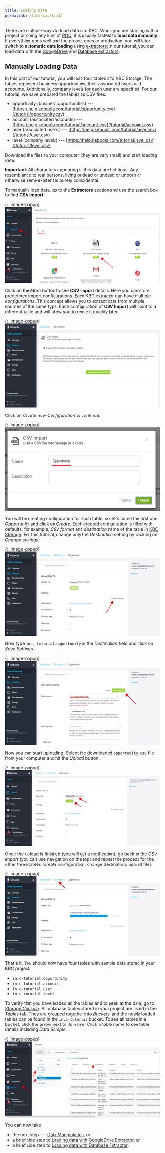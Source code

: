 ```yaml
---
title: Loading Data
permalink: /tutorial/load/
---
```

There are multiple ways to load data into KBC. When you are starting with a project or doing any kind of 
[POC](https://en.wikipedia.org/wiki/Proof_of_concept), it is usually fastest to **load data manually**. 
If everything goes well and the project goes to production, you will later switch to **automatic
data loading** using [extractors](/extractors/); in our tutorial, you can load data with 
the [GoogleDrive](/tutorial/load/googledrive/) and [Database extractors](/tutorial/load/database/).

## Manually Loading Data
In this part of our tutorial, you will load four tables into KBC Storage.
The tables represent business opportunities, their associated users and accounts.
Additionally, company levels for each user are specified.
For our tutorial, we have prepared the tables as CSV files:

- opportunity (business opportunities) --- [https://help.keboola.com/tutorial/opportunity.csv](/tutorial/opportunity.csv)
- account (associated accounts) --- [https://help.keboola.com/tutorial/account.csv](/tutorial/account.csv)
- user (associated users) --- [https://help.keboola.com/tutorial/user.csv](/tutorial/user.csv)
- level (company levels) --- [https://help.keboola.com/tutorial/level.csv](/tutorial/level.csv)

Download the files to your computer (they are very small) and start loading data.

**Important**: All characters appearing in this data are fictitious.
Any resemblance to real persons, living or dead or undead or unborn or otherwise semi-existent is purely coincidental.

To manually load data, go to the **Extractors** section and use the search box to find **CSV Import**:

{: .image-popup}
![Screenshot -- Extractors](/tutorial/load/extractor-intro-1.png)

Click on the *More* button to see **CSV Import** details. Here you can store predefined import configurations.
Each KBC extractor can have multiple *configurations*. This concept allows you to extract data from multiple sources
of the same type. Each configuration of **CSV Import** will point to a different table and will allow you to reuse it quickly later.

{: .image-popup}
![Screenshot -- CSV Import Intro](/tutorial/load/csv-import-empty-list.png)

Click on *Create new Configuration* to continue.

{: .image-popup}
![Screenshot -- CSV New Configuration](/tutorial/load/csv-import-create-new-configuration.png)

You will be creating configuration for each table, so let's name the first one *Opportunity* and click on *Create*. 
Each created configuration is filled with defaults; for example, *CSV format* and *destination* name of the table in
[KBC Storage](/storage/). For this tutorial, change only the *Destination* setting by clicking on *Change settings*.

{: .image-popup}
![Screenshot -- CSV Import Configuration](/tutorial/load/csv-import-default-configuration.png)

Now type `in.c-tutorial.opportunity` in the *Destination* field and click on *Save Settings*.

{: .image-popup}
![Screenshot -- Change upload settings](/tutorial/load/csv-import-change-settings.png)

Now you can start uploading. Select the downloaded `opportunity.csv` file from your computer and hit the *Upload* button.

{: .image-popup}
![Screenshot -- Upload CSV file](/tutorial/load/csv-import-upload-before.png)

Once the upload is finished (you will get a notification), go back to the *CSV import* (you can use navigation on the top) and
repeat the process for the other three tables (create configuration, change destination, upload file).

{: .image-popup}
![Screenshot -- Upload CSV file progress](/tutorial/load/csv-import-upload.png)

That's it. You should now have four tables with sample data stored in your KBC project:

- `in.c-tutorial.opportunity`
- `in.c-tutorial.account`
- `in.c-tutorial.user`
- `in.c-tutorial.level`

To verify that you have loaded all the tables and to peek at the data, go to [*Storage Console*](/storage/).
All database tables stored in your project are listed in the *Tables* tab. 
They are grouped together into *Buckets*, and the newly loaded tables can be found in the `in.c-tutorial` bucket. 
To see all tables in a bucket, click the arrow next to its name.
Click a table name to see table details including *Data Sample*.

{: .image-popup}
![Screenshot -- Storage preview](/tutorial/load/csv-import-storage.png)

You can now take

- the next step --- [Data Manipulation](/tutorial/manipulate/), or
- a brief side step to [Loading data with GoogleDrive Extractor](/tutorial/load/googledrive/), or
- a brief side step to [Loading data with Database Extractor](/tutorial/load/database/).

